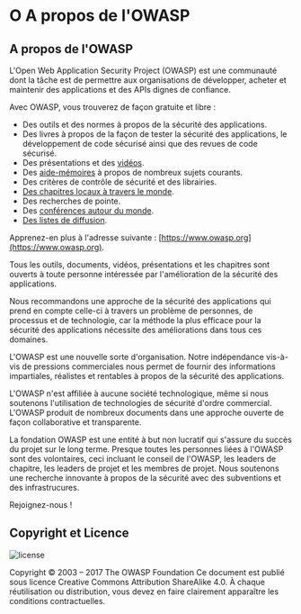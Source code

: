 # O A propos de l'OWASP

## A propos de l'OWASP

L'Open Web Application Security Project (OWASP) est une communauté dont la tâche est de permettre aux organisations de développer, acheter et maintenir des applications et des APIs dignes de confiance. 

Avec OWASP, vous trouverez de façon gratuite et libre :

* Des outils et des normes à propos de la sécurité des applications.
* Des livres à propos de la façon de tester la sécurité des applications, le développement de code sécurisé ainsi que des revues de code sécurisé.
* Des présentations et des [vidéos](https://www.youtube.com/user/OWASPGLOBAL).
* Des [aide-mémoires](https://www.owasp.org/index.php/OWASP_Cheat_Sheet_Series) à propos de nombreux sujets courants.
* Des critères de contrôle de sécurité et des librairies.
* [Des chapitres locaux à travers le monde](https://www.owasp.org/index.php/OWASP_Chapter).
* Des recherches de pointe.
* Des [conférences autour du monde](https://www.owasp.org/index.php/Category:OWASP_AppSec_Conference).
* [Des listes de diffusion](https://lists.owasp.org/mailman/listinfo).

Apprenez-en plus à l'adresse suivante : [https://www.owasp.org](https://www.owasp.org).

Tous les outils, documents, vidéos, présentations et les chapitres sont ouverts à toute personne intéressée par l'amélioration de la sécurité des applications.

Nous recommandons une approche de la sécurité des applications qui prend en compte celle-ci à travers un problème de personnes, de processus et de technologie, car la méthode la plus efficace pour la sécurité des applications nécessite des améliorations dans tous ces domaines.

L'OWASP est une nouvelle sorte d'organisation. Notre indépendance vis-à-vis de pressions commerciales nous permet de fournir des informations impartiales, réalistes et rentables à propos de la sécurité des applications.

L'OWASP n'est affiliée à aucune société technologique, même si nous soutenons l'utilisation de technologies de sécurité d'ordre commercial. L'OWASP produit de nombreux documents dans une approche ouverte de façon collaborative et transparente.

La fondation OWASP est une entité à but non lucratif qui s'assure du succès du projet sur le long terme. Presque toutes les personnes liées à l'OWASP sont des volontaires, ceci incluant le conseil de l'OWASP, les leaders de chapitre, les leaders de projet et les membres de projet. Nous soutenons une recherche innovante à propos de la sécurité avec des subventions et des infrastrucures.

Rejoignez-nous !

## Copyright et Licence

![license](images/license.png)

Copyright © 2003 – 2017 The OWASP Foundation
Ce document est publié sous licence Creative Commons Attribution ShareAlike 4.0. À chaque réutilisation ou distribution, vous devez en faire clairement apparaître les conditions contractuelles.
